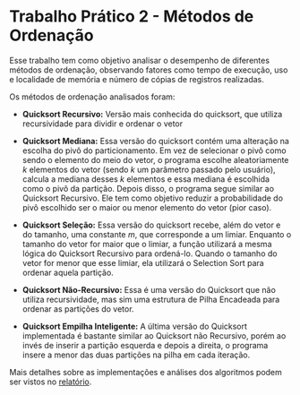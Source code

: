 # Trabalho Prático 2 - Métodos de Ordenação

Esse trabalho tem como objetivo analisar o desempenho de diferentes métodos de ordenação, observando fatores como tempo de execução, uso e localidade de memória e número de cópias de registros realizadas.

Os métodos de ordenação analisados foram:

* **Quicksort Recursivo:** Versão mais conhecida do quicksort, que utiliza recursividade para dividir e ordenar o vetor

* **Quicksort Mediana:** Essa versão do quicksort contém uma alteração na escolha do pivô do particionamento. Em vez de selecionar o pivô como sendo o elemento do meio do vetor, o programa escolhe aleatoriamente *k* elementos do vetor (sendo *k* um parâmetro passado pelo usuário), calcula a mediana desses *k* elementos e essa mediana é escolhida como o pivô da partição. Depois disso, o programa segue similar ao Quicksort Recursivo. Ele tem como objetivo reduzir a probabilidade do pivô escolhido ser o maior ou menor elemento do vetor (pior caso).

* **Quicksort Seleção:** Essa versão do quicksort recebe, além do vetor e do tamanho, uma constante *m*, que corresponde a um limiar. Enquanto o tamanho do vetor for maior que o limiar, a função utilizará a mesma lógica do Quicksort Recursivo para ordená-lo. Quando o tamanho do vetor for
menor que esse limiar, ela utilizará o Selection Sort para ordenar aquela partição.

* **Quicksort Não-Recursivo:** Essa é uma versão do Quicksort que não utiliza recursividade, mas sim uma estrutura de Pilha Encadeada para ordenar as partições do vetor.

* **Quicksort Empilha Inteligente:** A última versão do Quicksort implementada é bastante similar ao Quicksort não Recursivo, porém ao invés de inserir a partição esquerda e depois a direita, o programa insere a menor das duas partições na pilha em cada iteração.

Mais detalhes sobre as implementações e análises dos algoritmos podem ser vistos no [relatório](relatorio.pdf).